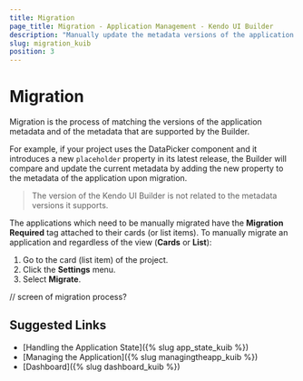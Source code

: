 ```yaml
---
title: Migration
page_title: Migration - Application Management - Kendo UI Builder
description: "Manually update the metadata versions of the application and the metadata versions that are supported by the Kendo UI Builder tool."
slug: migration_kuib
position: 3
---
```


# Migration

Migration is the process of matching the versions of the application metadata and of the metadata that are supported by the Builder.

For example, if your project uses the DataPicker component and it introduces a new `placeholder` property in its latest release, the Builder will compare and update the current metadata by adding the new property to the metadata of the application upon migration.

> The version of the Kendo UI Builder is not related to the metadata versions it supports.

The applications which need to be manually migrated have the **Migration Required** tag attached to their cards (or list items). To manually migrate an application and regardless of the view (**Cards** or **List**):

1. Go to the card (list item) of the project.
1. Click the **Settings** menu.
1. Select **Migrate**.

// screen of migration process?

## Suggested Links

* [Handling the Application State]({% slug app_state_kuib %})
* [Managing the Application]({% slug managingtheapp_kuib %})
* [Dashboard]({% slug dashboard_kuib %})
